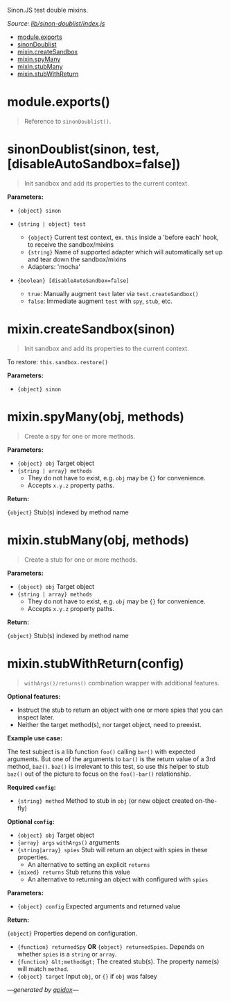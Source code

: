 Sinon.JS test double mixins.

_Source: [lib/sinon-doublist/index.js](../lib/sinon-doublist/index.js)_

- [module.exports](#moduleexports)
- [sinonDoublist](#sinondoublistsinon-test-disableautosandboxfalse)
- [mixin.createSandbox](#mixincreatesandboxsinon)
- [mixin.spyMany](#mixinspymanyobj-methods)
- [mixin.stubMany](#mixinstubmanyobj-methods)
- [mixin.stubWithReturn](#mixinstubwithreturnconfig)

# module.exports()

> Reference to `sinonDoublist()`.

# sinonDoublist(sinon, test, [disableAutoSandbox=false])

> Init sandbox and add its properties to the current context.

**Parameters:**

- `{object} sinon`
- `{string | object} test`
  - `{object}` Current test context, ex. `this` inside a 'before each' hook, to receive the sandbox/mixins
  - `{string}` Name of supported adapter which will automatically set up and tear down the sandbox/mixins
  - Adapters: 'mocha'

- `{boolean} [disableAutoSandbox=false]`
  - `true`: Manually augment `test` later via `test.createSandbox()`
  - `false`: Immediate augment `test` with `spy`, `stub`, etc.

# mixin.createSandbox(sinon)

> Init sandbox and add its properties to the current context.

To restore: `this.sandbox.restore()`

**Parameters:**

- `{object} sinon`

# mixin.spyMany(obj, methods)

> Create a spy for one or more methods.

**Parameters:**

- `{object} obj` Target object
- `{string | array} methods`
  - They do not have to exist, e.g. `obj` may be `{}` for convenience.
  - Accepts `x.y.z` property paths.

**Return:**

`{object}` Stub(s) indexed by method name

# mixin.stubMany(obj, methods)

> Create a stub for one or more methods.

**Parameters:**

- `{object} obj` Target object
- `{string | array} methods`
  - They do not have to exist, e.g. `obj` may be `{}` for convenience.
  - Accepts `x.y.z` property paths.

**Return:**

`{object}` Stub(s) indexed by method name

# mixin.stubWithReturn(config)

> `withArgs()/returns()` combination wrapper with additional features.

**Optional features:**

- Instruct the stub to return an object with one or more spies that you can inspect later.
- Neither the target method(s), nor target object, need to preexist.

**Example use case:**

The test subject is a lib function `foo()` calling `bar()` with expected arguments.
But one of the arguments to `bar()` is the return value of a 3rd method, `baz()`.
`baz()` is irrelevant to this test, so use this helper to stub `baz()` out
of the picture to focus on the `foo()-bar()` relationship.

**Required `config`:**

- `{string} method` Method to stub in `obj` (or new object created on-the-fly)

**Optional `config`:**

- `{object} obj` Target object
- `{array} args` `withArgs()` arguments
- `{string|array} spies` Stub will return an object with spies in these properties.
  - An alternative to setting an explicit `returns`
- `{mixed} returns` Stub returns this value
  - An alternative to returning an object with configured with `spies`

**Parameters:**

- `{object} config` Expected arguments and returned value

**Return:**

`{object}` Properties depend on configuration.

- `{function} returnedSpy` **OR** `{object} returnedSpies`. Depends on whether `spies` is a `string` or `array`.
- `{function} &lt;method&gt;` The created stub(s). The property name(s) will match `method`.
- `{object} target` Input `obj`, or `{}` if `obj` was falsey

_&mdash;generated by [apidox](https://github.com/codeactual/apidox)&mdash;_
